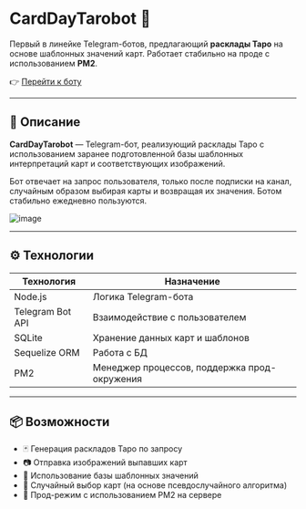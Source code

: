 # CardDayTarobot 🔮

Первый в линейке Telegram-ботов, предлагающий **расклады Таро** на основе шаблонных значений карт. Работает стабильно на проде с использованием **PM2**.

👉 [Перейти к боту](https://t.me/CardDayTarobot)

---

## 🧠 Описание

**CardDayTarobot** — Telegram-бот, реализующий расклады Таро с использованием заранее подготовленной базы шаблонных интерпретаций карт и соответствующих изображений.

Бот отвечает на запрос пользователя, только после подписки на канал, случайным образом выбирая карты и возвращая их значения. Ботом стабильно ежедневно пользуются.

![image](https://github.com/user-attachments/assets/25e267fe-92aa-404f-baa7-e9c3d38c7b08)


---

## ⚙️ Технологии

| Технология      | Назначение                                      |
|------------------|-------------------------------------------------|
| Node.js          | Логика Telegram-бота                            |
| Telegram Bot API | Взаимодействие с пользователем                  |
| SQLite           | Хранение данных карт и шаблонов                 |
| Sequelize ORM    | Работа с БД                                     |
| PM2              | Менеджер процессов, поддержка прод-окружения    |

---

## 📦 Возможности

- 🃏 Генерация раскладов Таро по запросу
- 📷 Отправка изображений выпавших карт
- 📝 Использование базы шаблонных значений
- 🔁 Случайный выбор карт (на основе псевдослучайного алгоритма)
- 🚀 Прод-режим с использованием PM2 на сервере

